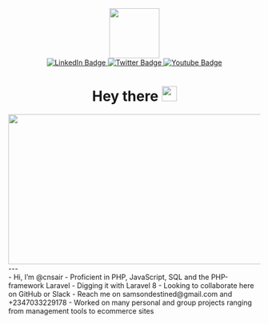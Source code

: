 <!---
- Hi, I’m @cnsair
- Proficient in PHP, JavaScript, SQL and the PHP-framework Laravel
- Digging it with Laravel 8
- Looking to collaborate here on GitHub or Slack
- Reach me on samsondestined@gmail.com and +2347033229178
- Worked on many personal and group projects ranging from management tools to ecommerce sites

cnsair/cnsair is a ✨ special ✨ repository because its `README.md` (this file) appears on your GitHub profile.
You can click the Preview link to take a look at your changes.
--->

 <div id="header" align="center">
      <img src="https://media.giphy.com/media/3kPDmoWdBpQPNhCnUG/giphy.gif" width="100"/>
  </div>
 
 <div id="header" align="center">
    <a href="linkedin.com/in/samson-chisom">
      <img target="_blank" src="https://img.shields.io/badge/LinkedIn-blue?style=for-the-badge&logo=linkedin&logoColor=white" alt="LinkedIn Badge"/>
    </a>
    <a href="twitter.com/cnsair">
      <img target="_blank" src="https://img.shields.io/badge/Twitter-blue?style=for-the-badge&logo=twitter&logoColor=white" alt="Twitter Badge"/>
    </a>
    <a href="facebook.com/samson.chisom/">
      <img target="_blank" src="https://img.shields.io/badge/facebook-blue?style=for-the-badge&logo=youtube&logoColor=white" alt="Youtube Badge"/>
    </a>
</div>

<div id="header" align="center">
    <img src="https://komarev.com/ghpvc/?username=cnsair&style=flat-square&color=blue" alt=""/>
</div>

<div id="header" align="center">
    <h1>
        Hey there
        <img src="https://media.giphy.com/media/hvRJCLFzcasrR4ia7z/giphy.gif" width="30px"/>
    </h1>
 </div>

<div id="header" align="center">
    <img src="https://media.giphy.com/media/dWesBcTLavkZuG35MI/giphy.gif" width="600" height="300"/>
</div>
  ---
  <div id="header" align="left">
      - Hi, I’m @cnsair
      - Proficient in PHP, JavaScript, SQL and the PHP-framework Laravel
      - Digging it with Laravel 8
      - Looking to collaborate here on GitHub or Slack
      - Reach me on samsondestined@gmail.com and +2347033229178
      - Worked on many personal and group projects ranging from management tools to ecommerce sites
  </div>
        
